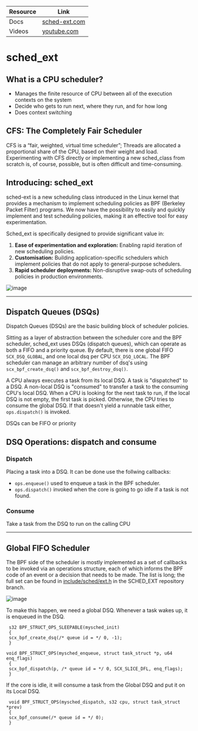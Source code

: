 
|Resource  | Link                                                                                             |
|----------|--------------------------------------------------------------------------------------------------|
|Docs      |[sched-ext.com](https://sched-ext.com/docs/OVERVIEW)                                              |
|Videos    |[youtube.com](https://www.youtube.com/watch?v=MXejs4KGAro&list=PLLLT4NxU7U1TnhgFH6k57iKjRu6CXJ3yB)|

# sched_ext

## What is a CPU scheduler?
* Manages the finite resource of CPU between all of the execution contexts on the system
* Decide who gets to run next, where they run, and for how long
* Does context switching

## CFS: The Completely Fair Scheduler
CFS is a “fair, weighted, virtual time scheduler”;
Threads are allocated a proportional share of the CPU, based on their weight and load.
Experimenting with CFS directly or implementing a new sched_class from scratch is, of course, possible, but is often difficult and time-consuming.

## Introducing: sched_ext
sched-ext is a new scheduling class introduced in the Linux kernel that provides a mechanism to implement scheduling policies as BPF (Berkeley Packet Filter) programs.
We now have the possibility to easily and quickly implement and test scheduling policies, making it an effective tool for easy experimentation.

Sched_ext is specifically designed to provide significant value in:

  1. **Ease of experimentation and exploration:** Enabling rapid iteration of new scheduling policies.
  2. **Customisation:** Building application-specific schedulers which implement policies that do not apply to general-purpose schedulers.
  3. **Rapid scheduler deployments:** Non-disruptive swap-outs of scheduling policies in production environments.


![image](https://github.com/user-attachments/assets/d7b9107d-dd6e-4d92-8253-60f70d33a656)


---

## Dispatch Queues (DSQs)
Dispatch Queues (DSQs) are the basic building block of scheduler policies. 

Sitting as a layer of abstraction between the scheduler core and the BPF scheduler, sched_ext uses DSQs (dispatch queues), which can operate as both a FIFO and a priority queue. 
By default, there is one global FIFO `SCX_DSQ_GLOBAL`, and one local dsq per CPU `SCX_DSQ_LOCAL`. 
The BPF scheduler can manage an arbitrary number of dsq's using `scx_bpf_create_dsq()` and `scx_bpf_destroy_dsq()`.

A CPU always executes a task from its local DSQ. 
A task is "dispatched" to a DSQ. A non-local DSQ is "consumed" to transfer a task to the consuming CPU's local DSQ.
When a CPU is looking for the next task to run, if the local DSQ is not empty, the first task is picked. 
Otherwise, the CPU tries to consume the global DSQ. 
If that doesn't yield a runnable task either, `ops.dispatch()` is invoked.

DSQs can be FIFO or priority

## DSQ Operations: dispatch and consume
### Dispatch
Placing a task into a DSQ.
It can be done use the follwing callbacks:
* `ops.enqueue()` used to enqueue a task in the BPF scheduler.
* `ops.dispatch()` invoked when the core is going to go idle if a task is not found.

### Consume
Take a task from the DSQ to run on the calling CPU

---

## Global FIFO Scheduler
The BPF side of the scheduler is mostly implemented as a set of callbacks to be invoked via an operations structure, each of which informs the BPF code of an event or a decision that needs to be made. 
The list is long; the full set can be found in [include/sched/ext.h](https://github.com/htejun/sched_ext/blob/sched_ext-v2/include/linux/sched/ext.h#L165) in the SCHED_EXT repository branch.

![image](https://github.com/user-attachments/assets/5517b5d5-ee9a-4dd7-87b4-862206c97376)

To make this happen, we need a global DSQ. Whenever a task wakes up, it is enqueued in the DSQ.

```
 s32 BPF_STRUCT_OPS_SLEEPABLE(mysched_init)
 {
 scx_bpf_create_dsq(/* queue id = */ 0, -1);
 }

void BPF_STRUCT_OPS(mysched_enqueue, struct task_struct *p, u64 enq_flags)
 {
 scx_bpf_dispatch(p, /* queue id = */ 0, SCX_SLICE_DFL, enq_flags);
 }
```
If the core is idle, it will consume a task from the Global DSQ and put it on its Local DSQ.

```
 void BPF_STRUCT_OPS(mysched_dispatch, s32 cpu, struct task_struct *prev)
 {
 scx_bpf_consume(/* queue id = */ 0);
 }

```
